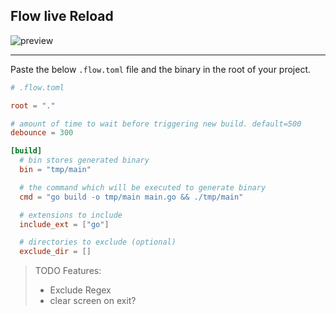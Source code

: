 ## Flow live Reload

![preview](https://github.com/user-attachments/assets/a4d204ca-83e0-4c7b-8da7-d8d9cbb87ea7)

---

Paste the below `.flow.toml` file and the binary in the root of your project.

```toml
# .flow.toml

root = "."

# amount of time to wait before triggering new build. default=500
debounce = 300

[build]
  # bin stores generated binary
  bin = "tmp/main"

  # the command which will be executed to generate binary
  cmd = "go build -o tmp/main main.go && ./tmp/main"

  # extensions to include
  include_ext = ["go"]

  # directories to exclude (optional)
  exclude_dir = []
```

> TODO Features:
> - Exclude Regex
> - clear screen on exit?
